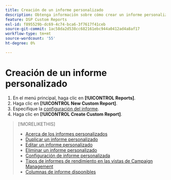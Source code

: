 ```yaml
---
title: Creación de un informe personalizado
description: Obtenga información sobre cómo crear un informe personalizado.
feature: DSP Custom Reports
exl-id: f895529b-dc69-4c74-bca6-3f7617f41ceb
source-git-commit: 1ac58da2d538cc682161ebc944a0412ad4a8af17
workflow-type: tm+mt
source-wordcount: '55'
ht-degree: 0%

---
```


# Creación de un informe personalizado

1. En el menú principal, haga clic en **[!UICONTROL Reports]**.
1. Haga clic en **[!UICONTROL New Custom Report]**.
1. Especifique la [configuración del informe](/help/dsp/reports/report-settings.md).
1. Haga clic en **[!UICONTROL Create Custom Report]**.

>[!MORELIKETHIS]
>
>* [Acerca de los informes personalizados](/help/dsp/reports/report-about.md)
>* [Duplicar un informe personalizado](/help/dsp/reports/report-copy.md)
>* [Editar un informe personalizado](/help/dsp/reports/report-edit.md)
>* [Eliminar un informe personalizado](/help/dsp/reports/report-delete.md)
>* [Configuración de informe personalizada](/help/dsp/reports/report-settings.md)
>* [Tipos de informes de rendimiento en las vistas de Campaign Management](/help/dsp/campaign-management/reports/campaign-reports-about.md)
>* [Columnas de informe disponibles](/help/dsp/reports/report-columns.md)
